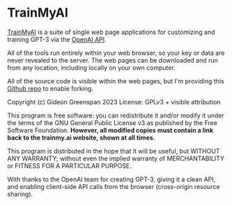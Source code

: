 TrainMyAI
=========

[TrainMyAI](https://trainmy.ai/) is a suite of single web page applications for customizing and training GPT-3 via the [OpenAI API](https://openai.com/api/).

All of the tools run entirely within your web browser, so your key or data are never revealed to the server. The web pages can be downloaded and run from any location, including locally on your own computer.

All of the source code is visible within the web pages, but I'm providing this [Github repo](https://github.com/gidgreen/trainmyai) to enable forking.

Copyright (c) Gideon Greenspan 2023
License: GPLv3 + visible attribution

This program is free software: you can redistribute it and/or modify it under the terms of the GNU General Public License v3 as published by the Free Software Foundation. **However, all modified copies must contain a link back to the trainmy.ai website, shown at all times.**

This program is distributed in the hope that it will be useful, but WITHOUT ANY WARRANTY; without even the implied warranty of MERCHANTABILITY or FITNESS FOR A PARTICULAR PURPOSE.

With thanks to the OpenAI team for creating GPT-3, giving it a clean API, and enabling client-side API calls from the browser (cross-origin resource sharing).

